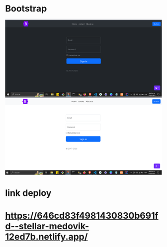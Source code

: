 # Bootstrap

![Preview 1](/preview1.png)
![Preview 2](/preview2.png)

# link deploy
# https://646cd83f4981430830b691fd--stellar-medovik-12ed7b.netlify.app/